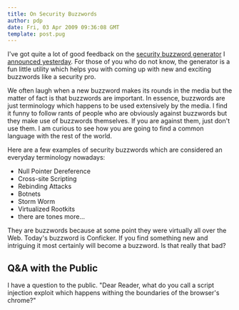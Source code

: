 ```yaml
---
title: On Security Buzzwords
author: pdp
date: Fri, 03 Apr 2009 09:36:08 GMT
template: post.pug
---
```


I've got quite a lot of good feedback on the [security buzzword generator](http://buzz.gnucitizen.org) I [announced yesterday](/blog/security-buzzword-generator/). For those of you who do not know, the generator is a fun little utility which helps you with coming up with new and exciting buzzwords like a security pro.

We often laugh when a new buzzword makes its rounds in the media but the matter of fact is that buzzwords are important. In essence, buzzwords are just terminology which happens to be used extensively by the media. I find it funny to follow rants of people who are obviously against buzzwords but they make use of buzzwords themselves. If you are against them, just don't use them. I am curious to see how you are going to find a common language with the rest of the world.

Here are a few examples of security buzzwords which are considered an everyday terminology nowadays:

* Null Pointer Dereference
* Cross-site Scripting
* Rebinding Attacks
* Botnets
* Storm Worm
* Virtualized Rootkits
* there are tones more...

They are buzzwords because at some point they were virtually all over the Web. Today's buzzword is Conficker. If you find something new and intriguing it most certainly will become a buzzword. Is that really that bad?

## Q&A with the Public

I have a question to the public. "Dear Reader, what do you call a script injection exploit which happens withing the boundaries of the browser's chrome?"
